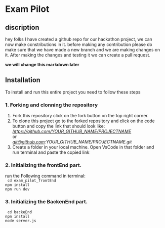 # Exam Pilot

## discription
 hey folks I have created a github repo for our hackathon project, we can now make constributions in it. before making any contribution please do make sure that we have made a new branch and we are making changes on it. After making the changes and testing it we can create a pull request. 

 **we will change this markdown later**
## Installation

To install and run this entire project you need to follow these steps

### 1. Forking and clonning the repository    
   1. Fork this repository click on the fork button on the top right corner.  
   2. To clone this project go to the forked repository and click on the  code button and copy the link that should look like:   
*https://github.com/YOUR_GITHUB_NAME/PROJECTNAME*   
or   
*git@github.com:YOUR_GITHUB_NAME/PROJECTNAME.git*
   3. Create a folder in your local machine. Open VsCode in that folder and run terminal and paste the copied link

### 2. Initializing the frontEnd part.
   run the Following command in terminal:   
   ` cd exam_pilot_frontEnd`  
   `npm install `   
   `npm run dev`
   
### 3. Initializing the BackenEnd part.

` cd backeEnd`  
   `npm install `   
   `node server.js`